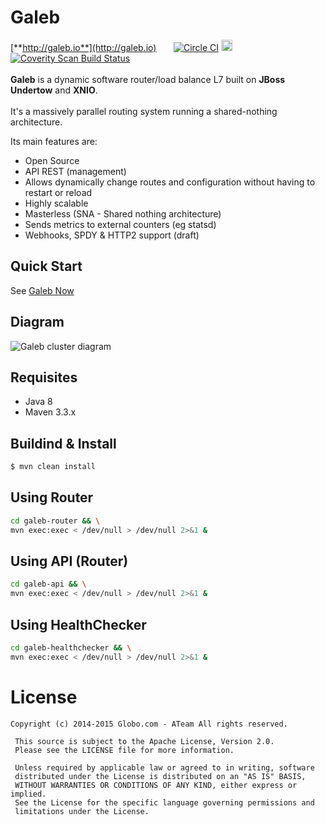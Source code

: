 Galeb
===========================

[**http://galeb.io**](http://galeb.io) &nbsp;&nbsp;&nbsp;&nbsp;&nbsp;
[![Circle CI](https://circleci.com/gh/galeb/galeb.svg?style=svg)](https://circleci.com/gh/galeb/galeb)
<img src="https://codeship.com/projects/edcc4d90-e9b2-0132-feb9-32dfa18a9fce/status?branch=master" height="18px">
<a href="https://scan.coverity.com/projects/3533"><img alt="Coverity Scan Build Status" src="https://scan.coverity.com/projects/3533/badge.svg"/></a>
<br/><br/>
**Galeb** is a dynamic software router/load balance L7 built on **JBoss Undertow** and **XNIO**.<br/><br/>
It's a massively parallel routing system running a shared-nothing architecture.

Its main features are:
* Open Source
* API REST (management)
* Allows dynamically change routes and configuration without having to restart or reload
* Highly scalable
* Masterless (SNA - Shared nothing architecture)
* Sends metrics to external counters (eg statsd)
* Webhooks, SPDY & HTTP2 support (draft)

Quick Start
-----
See [Galeb Now](https://github.com/galeb/galeb-now)


Diagram
-----
![Galeb cluster diagram](https://raw.githubusercontent.com/galeb/galeb/master/docs/static/diagram.png)

Requisites
-----
- Java 8
- Maven 3.3.x

Buildind & Install
-----

```bash
$ mvn clean install
```
Using Router
-----
```bash
cd galeb-router && \
mvn exec:exec < /dev/null > /dev/null 2>&1 &
```

Using API (Router)
-----
```bash
cd galeb-api && \
mvn exec:exec < /dev/null > /dev/null 2>&1 &
```

Using HealthChecker
-----
```bash
cd galeb-healthchecker && \
mvn exec:exec < /dev/null > /dev/null 2>&1 &
```

# License

```Copyright
Copyright (c) 2014-2015 Globo.com - ATeam All rights reserved.

 This source is subject to the Apache License, Version 2.0.
 Please see the LICENSE file for more information.

 Unless required by applicable law or agreed to in writing, software
 distributed under the License is distributed on an "AS IS" BASIS,
 WITHOUT WARRANTIES OR CONDITIONS OF ANY KIND, either express or implied.
 See the License for the specific language governing permissions and
 limitations under the License.
 ```
